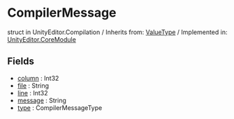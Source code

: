 # CompilerMessage
struct in UnityEditor.Compilation
 / Inherits from: <a href="https://docs.unity3d.com/6000.2/Documentation/ScriptReference/ValueType.html">ValueType</a> / Implemented in: <a href="https://docs.unity3d.com/6000.2/Documentation/ScriptReference/UnityEditor.CoreModule.html">UnityEditor.CoreModule</a>

## Fields
- <a href="https://docs.unity3d.com/6000.2/Documentation/ScriptReference/CompilerMessage-column.html">column</a> : Int32
- <a href="https://docs.unity3d.com/6000.2/Documentation/ScriptReference/CompilerMessage-file.html">file</a> : String
- <a href="https://docs.unity3d.com/6000.2/Documentation/ScriptReference/CompilerMessage-line.html">line</a> : Int32
- <a href="https://docs.unity3d.com/6000.2/Documentation/ScriptReference/CompilerMessage-message.html">message</a> : String
- <a href="https://docs.unity3d.com/6000.2/Documentation/ScriptReference/CompilerMessage-type.html">type</a> : CompilerMessageType
